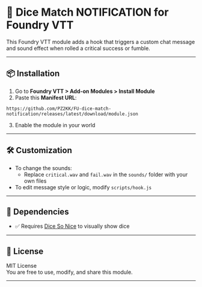 
# 🎲 Dice Match NOTIFICATION for Foundry VTT

This Foundry VTT module adds a hook that triggers a custom chat message and sound effect when rolled a critical success or fumble.

---

## 📦 Installation

1. Go to **Foundry VTT > Add-on Modules > Install Module**
2. Paste this **Manifest URL**:

```
https://github.com/PZ2KK/FU-dice-match-notification/releases/latest/download/module.json

```

3. Enable the module in your world

---

## 🛠 Customization

- To change the sounds:
  - Replace `critical.wav` and `fail.wav` in the `sounds/` folder with your own files
- To edit message style or logic, modify `scripts/hook.js`

---

## 🧱 Dependencies

- ✅ Requires [Dice So Nice](https://foundryvtt.com/packages/dice-so-nice) to visually show dice

---

## 📜 License

MIT License  
You are free to use, modify, and share this module.

---
